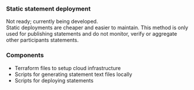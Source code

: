 ### Static statement deployment
Not ready; currently being developed.
<br />
Static deployments are cheaper and easier to maintain. This method is only used for publishing statements and do not monitor, verify or aggregate other participants statements.

### Components
- Terraform files to setup cloud infrastructure
- Scripts for generating statement text files locally
- Scripts for deploying statements

